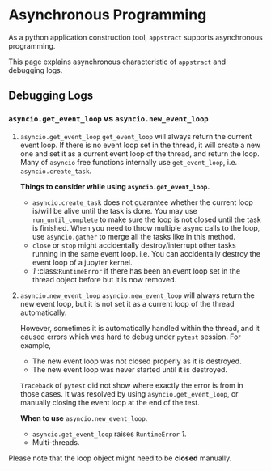 # Asynchronous Programming

As a python application construction tool, ``appstract`` supports asynchronous programming.

This page explains asynchronous characteristic of ``appstract`` and debugging logs.

## Debugging Logs

### `asyncio.get_event_loop` vs `asyncio.new_event_loop`

1. `asyncio.get_event_loop`
    ``get_event_loop`` will always return the current event loop.
    If there is no event loop set in the thread, it will create a new one
    and set it as a current event loop of the thread, and return the loop.
    Many of ``asyncio`` free functions internally use ``get_event_loop``,
    i.e. `asyncio.create_task`.

    **Things to consider while using `asyncio.get_event_loop`.**

    * ``asyncio.create_task`` does not guarantee
        whether the current loop is/will be alive until the task is done.
        You may use ``run_until_complete`` to make sure the loop is not closed
        until the task is finished.
        When you need to throw multiple async calls to the loop,
        use ``asyncio.gather`` to merge all the tasks like in this method.
    * ``close`` or ``stop`` might accidentally destroy/interrupt
        other tasks running in the same event loop.
        i.e. You can accidentally destroy the event loop of a jupyter kernel.
    * *1* :class:`RuntimeError` if there has been an event loop set in the
        thread object before but it is now removed.

2. `asyncio.new_event_loop`
    ``asyncio.new_event_loop`` will always return the new event loop,
    but it is not set it as a current loop of the thread automatically.

    However, sometimes it is automatically handled within the thread,
    and it caused errors which was hard to debug under ``pytest`` session.
    For example,

    * The new event loop was not closed properly as it is destroyed.
    * The new event loop was never started until it is destroyed.


    ``Traceback`` of ``pytest`` did not show
    where exactly the error is from in those cases.
    It was resolved by using `asyncio.get_event_loop`,
    or manually closing the event loop at the end of the test.

    **When to use** `asyncio.new_event_loop`.

    * `asyncio.get_event_loop` raises `RuntimeError` *1*.
    * Multi-threads.

Please note that the loop object might need to be **closed** manually.
